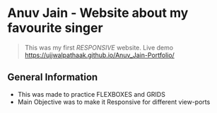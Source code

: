 # Anuv Jain - Website about my favourite singer
> This was my first *RESPONSIVE* website.
> Live demo https://ujjwalpathaak.github.io/Anuv_Jain-Portfolio/

## General Information
- This was made to practice FLEXBOXES and GRIDS
- Main Objective was to make it Responsive for different view-ports
